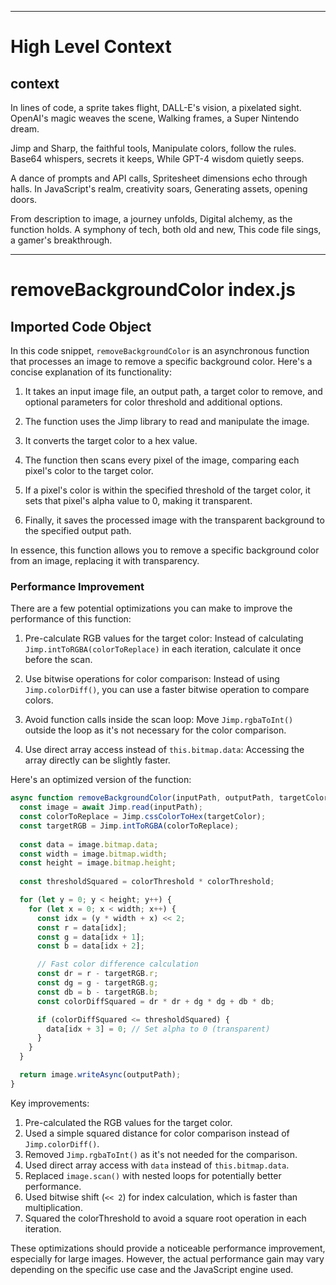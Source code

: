 

  ---
# High Level Context
## context
In lines of code, a sprite takes flight,
DALL-E's vision, a pixelated sight.
OpenAI's magic weaves the scene,
Walking frames, a Super Nintendo dream.

Jimp and Sharp, the faithful tools,
Manipulate colors, follow the rules.
Base64 whispers, secrets it keeps,
While GPT-4 wisdom quietly seeps.

A dance of prompts and API calls,
Spritesheet dimensions echo through halls.
In JavaScript's realm, creativity soars,
Generating assets, opening doors.

From description to image, a journey unfolds,
Digital alchemy, as the function holds.
A symphony of tech, both old and new,
This code file sings, a gamer's breakthrough.


---
# removeBackgroundColor index.js
## Imported Code Object
In this code snippet, `removeBackgroundColor` is an asynchronous function that processes an image to remove a specific background color. Here's a concise explanation of its functionality:

1. It takes an input image file, an output path, a target color to remove, and optional parameters for color threshold and additional options.

2. The function uses the Jimp library to read and manipulate the image.

3. It converts the target color to a hex value.

4. The function then scans every pixel of the image, comparing each pixel's color to the target color.

5. If a pixel's color is within the specified threshold of the target color, it sets that pixel's alpha value to 0, making it transparent.

6. Finally, it saves the processed image with the transparent background to the specified output path.

In essence, this function allows you to remove a specific background color from an image, replacing it with transparency.

### Performance Improvement

There are a few potential optimizations you can make to improve the performance of this function:

1. Pre-calculate RGB values for the target color:
   Instead of calculating `Jimp.intToRGBA(colorToReplace)` in each iteration, calculate it once before the scan.

2. Use bitwise operations for color comparison:
   Instead of using `Jimp.colorDiff()`, you can use a faster bitwise operation to compare colors.

3. Avoid function calls inside the scan loop:
   Move `Jimp.rgbaToInt()` outside the loop as it's not necessary for the color comparison.

4. Use direct array access instead of `this.bitmap.data`:
   Accessing the array directly can be slightly faster.

Here's an optimized version of the function:

```javascript
async function removeBackgroundColor(inputPath, outputPath, targetColor, colorThreshold = 0, options = {}) {
  const image = await Jimp.read(inputPath);
  const colorToReplace = Jimp.cssColorToHex(targetColor);
  const targetRGB = Jimp.intToRGBA(colorToReplace);
  
  const data = image.bitmap.data;
  const width = image.bitmap.width;
  const height = image.bitmap.height;
  
  const thresholdSquared = colorThreshold * colorThreshold;

  for (let y = 0; y < height; y++) {
    for (let x = 0; x < width; x++) {
      const idx = (y * width + x) << 2;
      const r = data[idx];
      const g = data[idx + 1];
      const b = data[idx + 2];

      // Fast color difference calculation
      const dr = r - targetRGB.r;
      const dg = g - targetRGB.g;
      const db = b - targetRGB.b;
      const colorDiffSquared = dr * dr + dg * dg + db * db;

      if (colorDiffSquared <= thresholdSquared) {
        data[idx + 3] = 0; // Set alpha to 0 (transparent)
      }
    }
  }

  return image.writeAsync(outputPath);
}
```

Key improvements:

1. Pre-calculated the RGB values for the target color.
2. Used a simple squared distance for color comparison instead of `Jimp.colorDiff()`.
3. Removed `Jimp.rgbaToInt()` as it's not needed for the comparison.
4. Used direct array access with `data` instead of `this.bitmap.data`.
5. Replaced `image.scan()` with nested loops for potentially better performance.
6. Used bitwise shift (`<< 2`) for index calculation, which is faster than multiplication.
7. Squared the colorThreshold to avoid a square root operation in each iteration.

These optimizations should provide a noticeable performance improvement, especially for large images. However, the actual performance gain may vary depending on the specific use case and the JavaScript engine used.

  